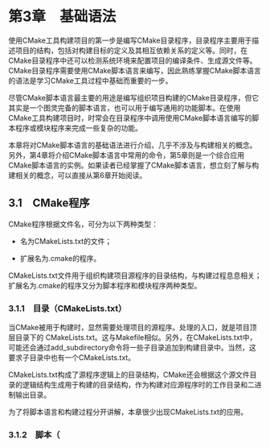 # 第3章　基础语法

使用CMake工具构建项目的第一步是编写CMake目录程序，目录程序主要用于描述项目的结构，包括对构建目标的定义及其相互依赖关系的定义等。同时，在CMake目录程序中还可以检测系统环境来配置项目的编译条件、生成源文件等。CMake目录程序需要使用CMake脚本语言来编写，因此熟练掌握CMake脚本语言的语法是学习CMake工具过程中基础而重要的一步。

尽管CMake脚本语言最主要的用途是编写组织项目构建的CMake目录程序，但它其实是一个图灵完备的脚本语言，也可以用于编写通用的功能脚本。在使用CMake工具构建项目时，时常会在目录程序中调用使用CMake脚本语言编写的脚本程序或模块程序来完成一些复杂的功能。

本章将对CMake脚本语言的基础语法进行介绍，几乎不涉及与构建相关的概念。另外，第4章将介绍CMake脚本语言中常用的命令，第5章则是一个综合应用CMake脚本语言的实例。如果读者已经掌握了CMake脚本语言，想立刻了解与构建相关的概念，可以直接从第6章开始阅读。

## 3.1　CMake程序

CMake程序根据文件名，可分为以下两种类型：

- 名为CMakeLists.txt的文件；

- 扩展名为.cmake的程序。

CMakeLists.txt文件用于组织构建项目源程序的目录结构，与构建过程息息相关；扩展名为.cmake的程序又分为脚本程序和模块程序两种类型。

### 3.1.1　目录（CMakeLists.txt）

当CMake被用于构建时，显然需要处理项目的源程序。处理的入口，就是项目顶层目录下的 CMakeLists.txt。这与Makefile相似。另外，在CMakeLists.txt中，可能还会通过add_subdirectory命令将一些子目录追加到构建目录中。当然，这要求子目录中也有一个CMakeLists.txt。

CMakeLists.txt构成了源程序逻辑上的目录结构，CMake还会根据这个源文件目录的逻辑结构生成用于构建的目录结构，作为构建对应源程序时的工作目录和二进制输出目录。

为了将脚本语言和构建过程分开讲解，本章很少出现CMakeLists.txt的应用。

### 3.1.2　脚本（<script>.cmake）

指定-P参数运行CMake命令行工具可以执行脚本类型的CMake程序。这种CMake程序不会配置生成任何构建系统，因此一些与构建相关的CMake命令是不允许出现在脚本中的。本章内容基本围绕脚本程序展开。

### 3.1.3　模块（<module>.cmake）

CMake的目录程序和脚本程序均可以通过include等命令引用CMake模块程序。CMake提供了很多预制模块供用户使用，多数与环境检测、搜索使用第三方库有关。CMake模块是一种主要的代码复用单元。

## 3.2　注释

CMake程序中的注释有两种形式：单行注释和方括号注释。它们有个共同特点，那就是都需要由`#`开头。

### 3.2.1　单行注释

顾名思义，单行注释（line comment）就是只有一行文本的注释。类似但不同于C语言中由//开头的单行注释，CMake中的单行注释由#开头。

```
# 这是一行注释
message("a" # 这是一行注释
        "b") # 这是一行注释
```

如果#位于引号参数或括号参数之中，或是被\转义，则其引领的文本就不再被当作注释文本。相关概念请参阅3.4节。

### 3.2.2　括号注释

括号注释（bracket comment）常用于多行注释，也可以用于在程序中间插入一段注释，类似C语言中由`/*`和`*/`组成的注释。但CMake的多行注释标记比较特别。先看一个例子：

```
#[[ 这是一个括号注释
它可以由多行文本组成，直到遇到两个终止方括号]]
message("a" #[=[程序中间也可以插入一段注释]=] "b")
```

括号注释依然由#开头，紧接着依次是左方括号[、若干等号=（也可以不加等号）、左方括号[。括号注释的终止标记与起始标记对称，但不含#，即依次由右方括号]、若干等号=、右方括号]构成，其中等号的数量需要与起始标记相同。例如，`#[[`、`#[=[`和`#[===[`都是有效的括号注释的起始标记，对应的终止标记依次为`]]`、`]=]`和`]===]`。在括号注释的起始括号和终止括号之间的内容，就是注释文本。

括号注释其实是“#”与括号参数的组合，括号参数相关内容请参见3.4.5节。

与单行注释一样，在引号参数和括号参数中，或#被转义时，上述形式的代码并不能算作注释文本。

## 3.3　命令调用

CMake程序几乎完全由命令调用构成。之所以说“几乎”，是因为除此之外，也就只剩下注释和空白符了。CMake程序中的if条件分支、for循环等程序结构统一采用命令调用形式。

CMake的命令调用类似于其他编程语言中的函数调用，但语法有些不同。先书写命令名称，其后跟括号括起来的命令参数。CMake的命令名称不区分大小写，一般使用小写，如下所示。

```
message(a b c) # 输出“abc”
```

如果有多个参数，不同于其他编程语言常用逗号分隔参数，在CMake中应当使用空格或换行符等空白符将它们分隔开。像上述实例中调用message时，实际上传递了三个参数，分别是a、b和c。而空格仅用于分隔每一个参数，并不是参数内容，因此最终输出的消息是“abc”，并不包含空格。3.4节将会探索不同类型的命令参数，相信届时读者就会知道该如何输出“a b c”了。

## 3.4　命令参数

命令参数在命令调用的括号中书写。命令参数一共有以下三种类型：

- 引号参数（quoted argument）；

- 非引号参数（unquoted argument）；

- 括号参数（bracket argument）。

### 3.4.1　引号参数

顾名思义，引号参数是用引号包裹在内的参数，而且CMake规定它必须使用双引号。引号参数会作为一个整体传递给命令，引号中间的空白符都会作为这个整体中的一部分。也就是说，引号参数中不仅能够包含空格，还可以包含换行符。因此如下所示的这段程序是合法的。

```
message("CMake
您好！")
```

它会输出：

```
CMake
您好！
```

在引号参数中，代码行末的反斜杠\可以避免参数内容中出现换行。换句话说，反斜杠后的换行符将被忽略。如下所示。

```
message("\
CMake\
您好！\
")
```

这段程序会输出：

```
CMake您好！
```

另外，引号参数还支持变量引用和转义字符，接下来的小节会对此进行详细介绍。

### 3.4.2　非引号参数

非引号参数自然指未被引号包裹的参数。这种参数中不能包含任何空白符，也不能包含圆括号、#符号、双引号和反斜杠，除非经过转义。非引号参数也支持变量引用和转义字符。

非引号参数不总是作为一个整体传递给命令，它有可能被拆分成若干参数传递。实际上，非引号参数在被传递前，会被当作CMake列表来处理，而列表中的每一个元素都会作为一个单独的参数传递给命令。CMake列表会在3.6节详细介绍，这里先对它简单做个不够准确的定义：CMake列表是一种特殊的字符串，由分号分隔各个元素。

非引号参数的实例如下所示。

```
message("x;y;z") # 引号参数
message(x y z) # 多个非引号参数
message(x;y;z) # 非引号参数
```

其结果如下：

```
> cd CMake-Book/src/ch003/命令参数
> cmake -P 非引号参数.cmake
x;y;z
xyz
xyz
```

可见，对于非引号参数x;y;z来说，虽然它在语法上是一个非引号参数，但在实际传递给命令时，由于列表语法的存在，其中的每个元素都会作为独立的参数来传递。因此，第三个message 和第二个message的输出结果完全一样，而第一个message由于接受的是作为整体传递的引号参数，并不会将其内容拆分后输出。

### 3.4.3　变量引用

变量引用（variable reference）类似于很多编程语言提供的字符串插值（string interpolation）语法，可以在参数内容中插入一个变量的值。

CMake变量引用形式为`${变量}`，即在$符号后面使用一对花括号包裹变量名。CMake变量引用可用在引号参数和非引号参数中，CMake会将其替换为对应变量的值。若变量名未定义，CMake 并不会报错，而是将其替换为空字符串。另外，变量引用还支持嵌套的递归引用，如下所示。

```
set(var_a 您好)
set(var_b a)

message(${var_${var_b}})
```

程序中的set命令用于为变量赋值，后面会详细介绍。该程序的输出结果是 “您好”，也就是变量var_a的值。

此处嵌套引用的解析流程如下：首先将内层的`${var_b}`替换为变量`var_b`的值，也就是a；这样整个变量引用就转化为了`${var_a}`，它又会被替换为变量`var_a` 的值，也就是最终要输出的“您好”。

后面还会介绍其他一些变量类型，包括缓存变量和环境变量。对这两种变量的引用需要使用稍微不同的语法：

```
$CACHE{缓存变量}
$ENV{环境变量}
```

其中，缓存变量既可以通过上述特定语法来引用，又可以通过普通变量的引用语法来引用，而环境变量只能通过上述特定语法来引用。不过，当存在同名的普通变量和缓存变量时，普通变量的引用语法会优先匹配到普通变量，无法匹配到缓存变量。

### 3.4.4　转义字符

一个反斜杠和紧跟其后的一个字符构成一个转义字符，它基本分为以下四种情况。

- 如果其后跟随的字符不是字母、数字或分号，转义的结果就是该字符本身。例如，`“\?”`就是`“?”`。

- `“\t”``“\r”`和`“\n”`分别会转义成Tab符、回车符和换行符。

- `“\;”`的转义又分为以下情况。

    - 如果它被用于变量引用或非引号参数中，则转义为分号`“;”`。但在非引号参数，转义后分号不用于分隔列表元素，即其前后相邻文本包括分号本身会作为一个整体。
    - 其他情况，则不进行转义，即反斜杠保留，仍为`\;`。

- 其他情况则是错误的转义。

转义字符实例如下所示。

```
cmake_minimum_required(VERSION 3.20)

set("a?b" "变量a?b")

# \? 转义为 ?
message(${a\?b})
message(今天是几号\?) 

# \n 转义为换行符，\t 转义为制表符，\! 转义为 !
message(回答：\n\t今天是1号\!)

set("a;b" "变量a;b")

# 非引号参数中 \; 转义为 ;，且不分隔变量
message(x;y\;z)
# 引号参数中 \; 不转义
message("x;y\;z")
# 变量引用中 \; 转义为 ;
message("${a\;b}")
```

本例程序中的`cmake_minimum_required`命令与CMake策略相关，详见第10章。为了方便读者理解，这里简单解释一下：由于历史原因，CMake的转义行为在不同版本中会有所不同，需要指定该CMake程序要求的最低版本，以保证CMake能够采取该版本中明确的转义行为，避免CMake版本升级带来的兼容性问题。

本例执行的结果如下：

```
> cd CMake-Book/src/ch003/命令参数
> cmake -P 转义字符.cmake
变量a?b
今天是几号?
回答：
    今天是1号!
xy;z
x;y\;z
变量a;b
```

### 3.4.5　括号参数

与引号参数一样，CMake的括号参数也会作为一个整体传递给命令。括号参数类似`C++11`中的原始字符串字面量（raw string literal），通过自定义的特殊括号将原始文本包括在其中。它不处理文本中的任何特殊字符（包括转义字符）或变量引用语法，直接保留原始文本。

括号参数的语法结构与括号注释十分相近，唯一的区别就是括号参数的起始标记没有#，其具体的语法结构参见3.2.2小节。如下所示是一些实例。

```
message([===[
abc
def
]===])

message([===[abc
def
]===])

message([===[
随便写终止方括号并不会导致文本结束，
因此右边这两个括号]]也会包括在原始文本中。
下一行中最后的括号也是原始文本的一部分，
因为等号的数量与起始括号不匹配。]==]
]===])
```

其运行结果如下：

```
> cd CMake-Book/src/ch003/命令参数
> cmake -P 括号参数.cmake
abc
def
　
abc
def
　
随便写终止方括号并不会导致文本结束，
因此右边这两个括号]]也会包括在原始文本中。
下一行中最后的括号也是原始文本的一部分，
因为等号的数量与起始括号不匹配。]==]
```

如果第一个换行符紧随起始括号之后，则该换行符会被忽略。这主要是为了让第一行内容不必跟随括号参数的起始括号书写，显得更加整齐。例如，上述所示实例程序中前两个message命令中的参数是等价的，但显然第一个写法更为整齐。

## 3.5　变量

同大多数编程语言一样，CMake中的变量也是存储数据的基本单元，但CMake变量有些与众不同：其数据类型总是文本型的，只不过在使用时，文本型的变量可能被一些命令解释成数值、列表等，以实现更加丰富的功能。

#### 变量的分类

尽管CMake变量的数据类型只有一种，但CMake却有三种变量分类。

- 普通变量。大多数变量都是普通变量，它们具有特定的作用域。

- 缓存变量。顾名思义，它就是能够被缓存起来的变量，会被持久化到缓存文件CMakeCache.txt。CMake程序每次被执行时，都会从被持久化的缓存文件中读取缓存变量的值。这可以用于避免每次都执行一些耗时的过程来获得数据。例如，当使用CMake构建项目时，它第一次配置时会检测编译器路径，然后将其作为缓存变量持久化，这样可以避免每次执行都重新进行检测。缓存变量主要用于构建过程，cmake -P执行脚本程序时不会对缓存变量进行修改。缓存变量具有全局作用域。

- 环境变量。即操作系统中的环境变量，因此它对于CMake进程而言具有全局的作用域。

#### 变量的作用域

普通变量会绑定到某个作用域中。作用域分为两种。

- 函数作用域。在用户自定义的函数命令中会有一个独立的作用域。默认情况下，函数内定义的变量只在函数内部或函数中调用的其他函数中可见。

- 目录作用域。对于CMake的目录程序而言，每一个目录层级，都有它的一个作用域。子目录的程序被执行前，会先将父目录作用域中的所有变量复制一份到子目录的作用域中。因此，子目录的程序可以访问但无法修改父目录作用域中的变量。对于CMake脚本程序而言，目录作用域相当于只有一层。

#### 保留标识符

CMake会将以下3种形式的名称作为保留标识符，自定义变量或命令时应当注意避开它们：

- 以`“CMAKE_”`开头的名称（不区分大小写）；

- 以`“_CMAKE_”`开头的名称（不区分大小写）；

- 下画线`“_”`加上CMake中任意一个预定义命令的名称，如`“_message”`。

### 3.5.1　预定义变量

CMake中有很多预定义的普通变量和环境变量，它们一般以`“CMAKE_”`开头，即属于保留标识符。预定义变量往往与系统配置、运行环境、构建行为、编译工具链、编程语言等信息相关。

CMake中的预定义变量全部可以在其官方文档中找到，本书也会陆续涉及很多常用的预定义变量。在此先简单看一些预定义变量的例子。

- `CMAKE_ARGC` 表示CMake脚本程序在被cmake -P命令行调用执行时，命令行传递的参数个数。

- `CMAKE_ARGV0、CMAKE_ARGV1`表示CMake脚本程序在被命令行调用执行时，命令行传递的第一个、第二个参数。如果有更多参数，可以以此类推增加变量名称末尾的数值来获得。

- `CMAKE_COMMAND` 表示CMake命令行程序所在的路径。

- `CMAKE_HOST_SYSTEM_NAME` 表示宿主机操作系统（运行CMake的操作系统）名称。

- `CMAKE_SYSTEM_NAME` 表示CMake构建的目标操作系统名称。默认与宿主机操作系统一致，一般用于交叉编译时，由开发者显式设置。

- `CMAKE_CURRENT_LIST_FILE` 表示当前运行中的CMake程序对应文件的绝对路径。

- `CMAKE_CURRENT_LIST_DIR` 表示当前运行中的CMake程序所在目录的绝对路径。

- MSVC 表示在构建时CMake当前使用的编译器是否为MSVC。

- WIN32表示当前目标操作系统是否为Windows。

- APPLE表示当前目标操作系统是否为苹果操作系统（包括macOS、iOS、tvOS、watchOS等）。

- UNIX表示当前目标操作系统是否为UNIX或类UNIX平台（包括Linux、苹果操作系统及Cygwin平台）。

如下所示是一个预定义变量的例程，用于输出CMake命令行程序的路径，以及宿主机操作系统的名称。

```
message("CMake命令行：${CMAKE_COMMAND}")
message("OS：${CMAKE_HOST_SYSTEM_NAME}")
```

它在Windows操作系统中的执行结果如下：

```
> cd CMake-Book\src\ch003\变量
> cmake -P 预定义变量.cmake
CMake命令行：C:/Program Files/CMake/bin/cmake.exe
OS：Windows
```

### 3.5.2　定义变量

set命令可以用于定义或赋值一个普通变量、缓存变量或环境变量。这里为了严谨，采用“定义或赋值”的说法，因为CMake并不强制要求变量在定义后才能读取。在CMake中，读取未定义变量的值不会产生错误，而是会读取到空字符串，因此“定义”和“赋值”往往不必特别区分。

#### 定义普通变量

```
set(<变量> <值>... [PARENT_SCOPE])
```

定义普通变量非常直接，第一个参数写变量名，紧接着写变量的值即可。变量的值可以由若干参数来提供，这些参数会被分号分隔连接成一个列表的形式，作为最终的变量值。值参数也可以被省略，此时，该变量会从当前作用域中移除，相当于对该变量调用了unset命令。

最后，还可以通过可选参数`PARENT_SCOPE`将变量定义到父级作用域中。对于目录而言，就是将变量定义到父目录作用域中；对于函数而言，就是将变量定义到函数调用者所在的作用域中。如下所示展示了一些实例。

```
function(f)
    set(a "我是修改后的a")
    set(b "我是b")
    set(c "我是c" PARENT_SCOPE)
endfunction()

set(a "我是a")
f()

message("a: ${a}")
message("b: ${b}")
message("c: ${c}")
```

其中涉及一对新命令function和endfunction，它们主要用于演示`PARENT_SCOPE`参数的作用，读者现在只需知道它们用于定义一个函数命令。

那么3个变量的值最终能够成功输出吗？不妨来运行一下。

```
> cd CMake-Book/src/ch003/变量
> cmake -P 定义普通变量.cmake
a: 我是a
b:
c: 我是c
```

显而易见，变量a能够被成功输出，因为它的定义与message命令的调用在同一作用域；然而其值仍然是原始值，而非修改后的值。这是因为函数内部并非修改了外部作用域的变量a，而是创建了一个函数内部作用域的变量a，外部作用域的变量a的值不会被修改。

变量b和c均位于函数内部，与message命令调用处于不同的作用域。因此，只有在定义时指定了`PARENT_SCOPE`参数的变量c才能够在上层调用方的作用域中访问到。

#### 定义缓存变量

```
set(<变量> <值>... CACHE <变量类型> <变量描述> [FORCE])
```

定义缓存变量的命令比定义普通变量的命令多了CACHE和FORCE参数，以及一些与变量相关的元信息——类型和描述。当然，因为缓存变量具有全局的作用域，也就不需要 `PARENT_SCOPE`参数了。这里的“值”也可以是由若干参数组成的列表，与定义普通变量并无分别。

缓存变量一般应用于目录程序中，便于对构建过程的一些配置进行持久化。CMake也提供了一个拥有可视化界面的CMake GUI程序（cmake-gui），可以方便地对缓存变量的值进行设置。

<变量类型>有5种取值，它们在CMake GUI程序中也会对应不同的配置方式，参见下表。其中，STRING类型的缓存变量可以通过缓存变量属性STRINGS枚举一系列可供选择的字符串，此时它在CMake GUI中会以下拉选择框的形式配置，这种用法会在讲解属性时具体介绍。

| 类型参数 | 描述 | CMake GUI中的配置方式 |
| --- | --- | --- |
| BOOL | 布尔型 | 选择框（checkbox） |
| FILEPATH | 文件路径类型 | 打开文件对话框 |
| PATH | 目录路径类型 | 打开目录对话框 |
| STRING | 文本型 | 文本框或下拉选择框 |
| INTERNAL | 内部使用（隐含设置FORCE参数） | 不显示 |

<变量描述>参数用于给出这个缓存变量的详细说明。CMake GUI程序中，当鼠标悬停于变量之上时，就会有一个写着说明文字的提示框显现。

FORCE可选参数用于强制覆盖缓存变量的值。默认情况下，如果缓存变量已经被定义， CMake会忽略后续对该缓存变量的set赋值命令，除非这个set命令中指定了 FORCE参数。换句话说，仅当set命令定义的缓存变量不存在或命令参数中包含FORCE时，set命令才会真正定义缓存变量为指定的值。

布尔型缓存变量还可以使用option命令定义：

```
option(<变量> <变量描述> [<ON|OFF>])
```

option命令的参数形式要简化很多，非常适合定义一些用作开关配置的缓存变量。

缓存变量除了可以通过在程序中使用set命令和option命令定义外，还可以通过直接修改持久化缓存文件CMakeCache.txt的方式来定义或覆盖其值。另外，CMake命令行工具的-D 参数也可以用于定义或覆盖缓存变量的值，而且有以下两种定义形式：

```
-D <变量>:<缓存变量类型>=<值>
-D <变量>=<值>
```

其中，第二种形式省略了类型，书写简单，因此比较常见。CMake会根据程序中set命令中对该缓存变量的定义将其类型信息补全。

当缓存变量是PATH或FILEPATH类型，且通过命令行为定义的变量值是一个相对路径时，set命令会将这个相对路径根据当前目录转换为绝对路径。这样的做法是合理的：如果该缓存变量出现在某些工具的命令行参数中，而这些工具的工作目录并非当前目录，为了避免相对路径带来的歧义，缓存变量中的路径就应该是绝对路径。

另外，在程序之外定义缓存变量的值通常会优先覆盖程序中定义的值（除非程序中指定了FORCE参数）。因此，缓存变量常常作为项目的配置参数，程序中提供预定义值，而用户可以通过命令行参数等方式设置自定义值。这也是为什么CMake还提供了GUI来修改缓存变量。

```
cmake_minimum_required(VERSION 3.20)
project(Notepad)

set(path_to_notepad "" CACHE FILEPATH "Path to notepad.exe")

# 下面的命令将会用记事本打开同一目录中的in.txt
execute_process(COMMAND "cmd" "/c" 
    ${path_to_notepad} ${CMAKE_CURRENT_LIST_DIR}/in.txt)
```

在前面讲解变量引用时提到过，引用缓存变量有一种特殊语法$CACHE{...}。如下所示例程展示了不同的变量引用语法的匹配差异。

```
cmake_minimum_required(VERSION 3.20)
project(MatchOrder)

set(a 缓存变量 CACHE STRING "")
set(a 普通变量)

message("\${a}: ${a}")
message("\$CACHE{a}: $CACHE{a}")
```

运行这个例程需要使用CMake命令行的构建模式。读者如果还不熟悉CMake的构建模式和CMake目录程序，此处可以先大概浏览。其运行过程如下：

```
> cd CMake-Book/src/ch003/变量/缓存变量/匹配
> mkdir build
> cd build
> cmake ..
-- ...
${a}: 普通变量
$CACHE{a}: 缓存变量
-- Configuring done
-- Generating done
-- ...
```

可见，同名的普通变量和缓存变量同时存在时，普通变量引用语法优先匹配普通变量。

#### 定义环境变量

```
set(ENV{<环境变量>} [<值>])
```

环境变量具有全局作用域，不支持使用参数列表来定义值，也没有其他元信息，因此定义环境变量的命令形式是最简单的。另外，通过CMake的set命令定义的环境变量只会影响当前的CMake进程，不会影响到父进程或系统的环境变量配置。

命令中的值参数虽然不能是多个参数构成的列表，但仍然是可选的。如果不填写值参数，CMake 则会将对应环境变量的值清空。

如下所示的例程中，我们首先将PATH环境变量定义为了“path”文本，并在修改前后输出了环境变量的值，后面又通过`execute_process`命令调用另一个CMake脚本程序setenv.cmake。该脚本程序如下所示，它会将PATH环境变量的值清空，同时输出清空前后的值。

回到主程序，`execute_process`会捕获子进程的标准输出，默认不输出到终端中，因此需要借助`OUTPUT_VARIABLE`参数获取捕获的标准输出。如下所示的例程中就将标准输出获取到了out变量中并输出到终端。最后，主程序会再次输出PATH环境变量的值。

```
message("main \$ENV{PATH}: $ENV{PATH}")
set(ENV{PATH} "path")
message("main \$ENV{PATH}: $ENV{PATH}")

execute_process(
    COMMAND ${CMAKE_COMMAND} -P setenv.cmake
    OUTPUT_VARIABLE out
)
message("${out}")

message("main \$ENV{PATH}: $ENV{PATH}")
```

```
message("before setenv \$ENV{PATH}: $ENV{PATH}")
set(ENV{PATH}) # 清空
message("after setenv \$ENV{PATH}: $ENV{PATH}")
```

读者可以猜猜看这里到底会输出什么，谜底就在下面的运行过程中（其中省略号略去了部分环境变量PATH的输出）：

```
> cd CMake-Book/src/ch003/变量/环境变量
> cmake -P main.cmake
main $ENV{PATH}: C:\Program Files\...
main $ENV{PATH}: path
before setenv $ENV{PATH}: path
after setenv $ENV{PATH}:
　
main $ENV{PATH}: path
```

CMake的set命令定义的环境变量仅对当前CMake进程有效，CMake子进程将PATH环境变量的值清空并不影响CMake父进程中的PATH环境变量，因此最终的输出仍是path。

## 3.6　列表

前面在介绍非引号参数时已经见识过了CMake中的列表——用分号隔开的字符串。

#### 定义列表变量

既然列表也是字符串，那么定义列表变量并不会有什么特别的。利用前面介绍的set命令就可以定义列表变量。

首先，可以利用引号参数直接定义一个包含分号的字符串，这就是一个列表。其次，set命令还支持指定多个作为变量值的参数，这样引号参数和非引号参数都可以使用。如下所示的例程中分别定义了三个列表变量，其中后两个列表变量的定义方式其实是等价的，都是通过向set命令传递多个参数来实现的。

```
include(print_list.cmake)

set(a "a;b;c")
set(b a;b;c)
set(c a b c)

print_list(a) # 输出：a | b | c
print_list(b) # 输出：a | b | c
print_list(c) # 输出：a | b | c
```

该程序还通过include命令引用了另一个程序`print_list.cmake`，其中包含一个用于输出列表元素的函数`print_list`，它会将指定列表的每一个元素用空格和竖线分隔开并输出。这里暂不关注其具体实现。

可见，例程中的3种定义方式殊途同归，定义了3个表示相同列表的变量。实际上，以上几种定义方式还可以混合使用：

```
set(a a "b;c") # 等价于 set(a "a;b;c")
```

#### 特殊的分号

列表的每一个元素都是被分号隔开的，但不是每一个分号都用于分隔元素。当分号前面有一个用于转义的反斜杠时，这个分号不会用作分隔符。另外，如果一个分号前面存在未闭合的方括号时，该分号也不会被当作元素的分隔符。例如，`“[;”``“[;]”``“[[];”`中的分号都无法分隔列表元素，而`“[[]];”`中的分号是元素的分隔符，因为它前面所有的方括号都已经被闭合。

为什么要多此一举呢？实际上，方括号在某些场景中有特殊的含义，而且在这些场景中，分号也承担着不同的功能，所以将这种情况区分开来是必需的。这个特殊的场景就是Windows操作系统中的注册表项，如指定`get_filename_component`命令的参数为注册表项：

```
get_filename_component(
    SDK_ROOT_PATH
    "[HKEY_LOCAL_MACHINE\\SOFTWARE\\PACKAGE;Install_Dir]" 
    ABSOLUTE CACHE)
```

这表示注册表项为`[HKEY_LOCAL_MACHINE\SOFTWARE\PACKAGE;Install_Dir]`。分号前为注册表项所在的目录（主键），分号后则是要取值的注册表项（子键）。尽管注册表语法仅在`get_filename_component`、`find_library`、`find_path`、 `find_program`和`find_file`命令中会被解析为对应注册表项的值，但方括号中的分号在任何命令的参数中都不会被当作列表的分隔符。

最后不妨看一些实例熟悉一下这些特殊情况，如下所示。

```
include(print_list.cmake)

set(a "a;b\;c")
set(b "a[;]b;c")
set(c "a[[[;]]]b;c")
set(d "a[;b;c")
set(e "a[];b")

print_list(a) # 输出：a | b;c
print_list(b) # 输出：a[;]b | c
print_list(c) # 输出：a[[[;]]]b | c
print_list(d) # 输出：a[;b;c 
print_list(e) # 输出：a[] | b 
```

逐条分析一下。

对于"a;b\;c"，很明显这里是被转义的分号，因此最终的列表包含两个元素，其中第二个元素中包含一个分号作为其值的一部分。

对于"a[;]b;c"和"a[[[;]]]b;c"，第一个分号都位于方括号内容之中，自然也不会被当作分隔符；而第二个分号都位于已经闭合的方括号之后，所以它是列表的分隔符。因此，最终列表都包含两个元素。

对于"a[;b;c"，由于方括号从未闭合，因此它后面的所有分号都不能被视作列表的分隔符，最终的列表也就只有一个元素，就是这个字符串本身。

对于"a[];b"，唯一的分号位于已闭合的方括号之后，因此是列表的分隔符，最终列表包含两个元素。

## 3.7　控制结构

还记得上文说过CMake中几乎一切都是命令吗？当时就提到if、 for这些结构在CMake中统统都是命令的形式。

CMake的控制结构与我们平常所熟知的控制结构别无二致，可能更接近Basic、Pascal等语言，使用“end”一类的代码来结束一段控制结构，而非使用花括号来标记一段结构。

### 3.7.1　if条件分支

当条件成立或不成立时，程序会分别走向两条不同的分支，因此这样的控制结构称作条件分支结构。 CMake中提供了if条件分支结构，与C语言中的if语句几乎相同。其最简单的形式如下：

```
if(<条件>)
    <命令>...
endif()
```

CMake中的控制结构都是通过命令来组织的，if也不例外，因此需要通过成对的if和endif命令来构造一个条件分支结构。二者之间就是条件成立时会被执行的命令序列。<条件>的语法将在后面详细介绍。当然，CMake的条件分支也支持else结构和elseif结构：

```
if(<条件>)
    <命令>...
elseif(<条件>)
    <命令>...
else()
    <命令>...
endif()
```

其中，else和elseif都是可选的，elseif可以连续存在多个。这与常见的编程语言中的条件分支结构如出一辙：当if中的条件不成立时，会依次判断后面每一个elseif中的条件。如果某个条件成立，就会进入对应的程序块中执行命令，不再进行后续的判断；如果条件均不成立，则会进入最后的else对应的程序块（如果存在）中执行命令。

### 3.7.2　while判断循环

```
while(<条件>)
    <命令>...
endwhile()
```

与其他编程语言中的while循环一样，当条件成立时，while和endwhile 之间的命令会被重复执行，直到条件不成立时终止。这里的“条件”和if中的“条件”具有相同的语法，将在3.8节详细介绍。

### 3.7.3　foreach遍历循环

遍历循环常用于对列表中的元素分别执行一系列相同的命令，它共有四种形式：简单列表遍历、区间遍历、高级列表遍历和打包遍历。

#### 简单列表遍历

```
foreach(<循环变量> <循环项的列表>)
    <命令>...
endforeach()
```

<循环项的列表>是一个CMake列表，列表中的元素由分号或空白符分隔。这个循环体的循环次数就是由<循环项的列表>中元素的个数决定的，<循环变量>会被依次赋值为当前遍历到的列表元素。因此，在循环体内部的命令中，可以通过对<循环变量> 的变量引用依次访问列表中的每一个元素，如下所示。

```
foreach(x A;B;C D E F)
    message("x: ${x}")
endforeach()

message("---")

set(list X;Y;Z)
foreach(x ${list})
    message("x: ${x}")
endforeach()
```

其执行结果如下：

```
> cd CMake-Book/src/ch003/遍历循环
> cmake -P 简单列表遍历.cmake
x: A
x: B
x: C
x: D
x: E
x: F
---
x: X
x: Y
x: Z
```

#### 区间遍历

```
foreach(<循环变量> RANGE [<起始值>] <终止值> [<步进>])
```

区间遍历与C语言中传统的for循环结构很类似，或者说更像Python中的 for ... in range(...)循环结构。<循环变量>会先被赋值为<初始值> ，然后每一次循环都会给其增加<步进>指定的大小；当<循环变量>的值大于 <终止值>时，循环终止，且本次循环体不会被执行。

<起始值>被省略时，默认为0。<步进>被省略时，默认为1。

CMake要求<起始值>、<终止值>和<步进>这三个参数都是非负整数，且 <终止值>必须大于等于<起始值>。也就是说，在CMake中区间遍历的 <循环变量>只能递增。这个要求相对其他编程语言来说较为严格。

如下所示的例程展示了区间遍历的用法。

```
foreach(x RANGE 2 11 2)
    message("x: ${x}")
endforeach()
```

其执行结果如下：

```
> cd CMake-Book/src/ch003/遍历循环
> cmake -P 区间遍历.cmake
x: 2
x: 4
x: 6
x: 8
x: 10
```

#### 高级列表遍历

```
foreach(<循环变量> IN [LISTS [<列表变量名的列表>]] [ITEMS [<循环项的列表>]])
```

“高级列表遍历”是“简单列表遍历”的超集：如果上述循环的参数中省略LISTS部分，仅保留ITEMS部分，那么它与“简单列表遍历”是等价的。即下面两种写法等价：

```
foreach(<循环变量> IN ITEMS <循环项的列表>)
foreach(<循环变量> <循环项的列表>)
```

因此这里不再赘述ITEMS部分的参数写法和用途。回到LISTS 部分中的<列表变量名的列表>。它是一个变量名称列表，也就是说，它的每一个元素都是一个变量名称，由分号和空白符分隔。每一个对应的变量又被视为列表变量，foreach循环结构会依次遍历这些列表变量中的每一个元素。如下所示的例程展示了高级列表遍历的用法。

```
set(a A;B)
set(b C D)
set(c "E F")
set(d G;H I)
set(e "")

foreach(x IN LISTS a b c;d;e ITEMS a b c;d;e)
    message("x: ${x}")
endforeach()
```

其输出结果如下：

```
> cd CMake-Book/src/ch003/遍历循环
> cmake -P 高级列表遍历.cmake
x: A
x: B
x: C
x: D
x: E F
x: G
x: H
x: I
x: a
x: b
x: c
x: d
x: e
```

简言之，LISTS后面跟着的是一个个变量名，代表不同的列表；ITEMS后面跟着的则是一个个列表元素。记住这一点就很容易理解了。

#### 打包遍历

```
foreach(<循环变量>... IN ZIP_LISTS <列表变量名的列表>)
```

打包遍历中的<列表变量名的列表>也是一个变量名称列表。打包遍历会对每一个列表变量同时进行遍历，并把各个列表当次遍历到的元素赋值给不同的循环变量。它类似Python语言中的zip函数。其具体执行规则如下：

- 如果只指定了一个<循环变量>，那么当前遍历到的每一个列表变量的元素会依次赋值给“<循环变量>_<N>”（其中“N”对应列表变量的次序）；

- 如果指定了多个<循环变量>，<循环变量>的个数应当与<列表变量名的列表>中的元素个数一致；

- 遍历循环次数以最长的列表变量元素个数为准。如果<列表变量名的列表>中某个列表变量的元素个数比其他列表少，则遍历到后面时会将其对应元素的值视为空字符串。

如下所示的例程展示了打包遍历的用法。

```
set(a A;B;C)
set(b 0;1;2)
set(c X;Y)

foreach(x IN ZIP_LISTS a;b c)
    message("x_0: ${x_0}, x_1: ${x_1}, x_2: ${x_2}")
endforeach()

foreach(x y z IN ZIP_LISTS a b;c)
    message("x:   ${x}, y:   ${y}, z:   ${z}")
endforeach()

foreach(x y IN ZIP_LISTS a b c) # 报错
endforeach()
```

其执行结果如下：

```
> cd CMake-Book/src/ch003/遍历循环
> cmake -P 打包遍历.cmake
x_0: A, x_1: 0, x_2: X
x_0: B, x_1: 1, x_2: Y
x_0: C, x_1: 2, x_2:
x:   A, y:   0, z:   X
x:   B, y:   1, z:   Y
x:   C, y:   2, z:
CMake Error at 4.打包遍历.cmake:13 (foreach):
  Expected 2 list variables, but given 3
```

前两个打包遍历循环分别体现了两种不同循环变量写法的行为，验证了第一条执行规则；第三个打包遍历循环则因为循环变量个数与列表变量的个数不匹配而报错，验证了第二条执行规则；最后一条执行规则可以通过输出结果中最后的空元素来得到验证。

### 3.7.4　跳出和跳过循环：break和continue

#### 跳出循环

```
while(...)
    ...
    break()
    ...
endwhile()
```

break命令会使循环终止，跳出其所在的最内层循环体。在循环体中，break命令之后的命令都不会再被执行，也不会再次进行条件判断或遍历进入后续循环。该命令同时适用于判断循环结构和遍历循环结构。

#### 跳过本次循环

```
while(...)
    ...
    continue()
    ...
endwhile()
```

continue命令用于“继续”到下次循环，即跳过本次循环的后续命令，直接进入下次循环的开头。当然，如果根据条件或遍历位置判断后不存在下次循环，则循环即结束。与break类似，该命令同样适用于判断循环结构和遍历循环结构。

## 3.8　条件语法

在一般的编程语言中，条件就是表达式，遵照条件表达式（布尔表达式）的语法来写即可。但CMake中几乎一切都是命令，哪有表达式语法呀！条件语法名义上是“语法”，但充其量是命令中的某种特定的参数形式罢了。

### 3.8.1　常量、变量和字符串条件

常量、变量和字符串条件3种条件在形式上完全一致，需要根据上下文及量的值来判断具体是哪一种条件。

#### 常量条件

常量条件仅由一个常量组成，常量分为真值常量（true constant）和假值常量（false constant），如下表所示。在if命令中使用常量条件的形式如下：

```
if(<常量>)
```

| 常量类型 | 常量值 | 条件结果 |
| --- | --- | --- |
| 真值常量 | 1、ON、YES、TRUE、Y，或非零数值（不区分大小写） | 真 |
| 假值常量 | 0、OFF、NO、FALSE、N、IGNORE、空字符串、NOTFOUND，或以-NOTFOUND结尾的字符串（不区分大小写） | 假 |

如果<常量>取值不在上表中提到的常量值范围内，则不认为它是常量，应当将其按照变量或字符串条件处理。

#### 变量和字符串条件

如果条件中仅包含一个字符串，且这个字符串不是真值常量或假值常量，那么它还有可能是一个变量的名称。如果以这个字符串为名的变量确实存在，则它是一个变量条件，否则是一个字符串条件。它们的形式如下：

```
if(<字符串|变量>)
```

- 如果条件中的字符串是一个变量的名称，且这个变量的值不是一个假值常量，那么条件为真。

- 在其他情况下（如指定变量的值为假值常量或变量未定义时），条件为假。

如下所示的例程充分展示了上述各种情形。

```
if(ABC)
else()
    message("ABC不是一个已定义的变量，因此条件为假")
endif()

set(a "XYZ")
set(b "0")
set(c "a-NOTFOUND")

if(a)
    message("a是一个变量，其值非假值常量，因此条件为真")
endif()

if(b)
else()
    message("b是一个变量，其值为假值常量，因此条件为假")
endif()

if(c)
else()
    message("c是一个变量，其值为假值常量，因此条件为假")
endif()
```

另外，这里还有一个有趣的例程，它定义了一个名为on的奇怪变量，如下所示。

```
cmake_minimum_required(VERSION 3.20)

set(on "OFF")

if(on)
    message("ON")
else()
    message("OFF")
endif()

if(${on})
    message("ON")
else()
    message("OFF")
endif()
```

之所以说它奇怪，是因为这个变量名本身是一个真值常量，而其定义的值又是一个假值常量。那么，如果将它放到条件中会发生什么呢？此处揭晓一下答案，但具体的原因留待读者自行分析（读者注：因为它是先判断是不是“常量条件”再判断是不是“变量和字符串条件”）：

```
> cd CMake-Book/src/ch003/条件语法
> cmake -P 奇怪的变量.cmake
ON
OFF
```

### 3.8.2　逻辑运算

条件语法中可以包含与（AND）、或（OR）、非（NOT）三种逻辑运算，参与运算的也是符合条件语法的参数：

```
if(<条件1> AND <条件2>)
if(<条件1> OR <条件2>)
if(NOT <条件>)
```

- AND两侧的条件都为真时，整个条件为真，否则为假。

- OR两侧的条件有一个为真时，整个条件为真，否则为假。

- NOT后面的条件为假时，整个条件为真，否则为假。

如下所示是一些实例。

```
cmake_minimum_required(VERSION 3.20)

if(NOT OFF)
    message("NOT OFF为真")
endif()

if(ON AND YES)
    message("ON AND YES为真")
endif()

if(TRUE AND NOTFOUND)
else()
    message("TRUE AND NOTFOUND为假")
endif()

if(A-NOTFOUND OR YES)
    message("A-NOTFOUND OR YES为真")
endif()
```

### 3.8.3　单参数条件

单参数条件，即根据单个参数进行判断的条件，一般用于存在性判断和类型判断。CMake中支持的单参数条件如下表所示。

| 条件语法 | 条件判断类型 | 描述 |
| --- | --- | --- |
| if(COMMAND <命令名称>) | 命令判断 | 当<命令名称>指代一个可被调用的命令、宏或函数时，条件为真，否则为假 |
| if(POLICY <策略名称>) | 策略判断 | 当<策略名称>指代一个已定义的策略时，条件为真，否则为假 |
| if(TARGET <目标名称>) | 目标判断 | 当<目标名称>指代一个在任意目录用`add_executable`、`add_library`或`add_custom_target`命令创建的目标时，条件为真，否则为假 |
| if(TEST <测试名称>) | 测试判断 | 当<测试名称>指代一个用`add_test`命令创建的测试时，条件为真，否则为假 |
| if(DEFINED <变量名称>) | 变量定义判断 | 当<变量名称>指代一个变量时，条件为真，否则为假 |
| if(CACHE{<缓存变量名称>}) | 缓存变量定义判断 | 当<缓存变量名称>指代一个缓存变量时，条件为真，否则为假 |
| if(ENV{<环境变量名称>}) | 环境变量定义判断 | 当<环境变量名称>指代一个环境变量时，条件为真，否则为假 |
| if(EXISTS <文件或目录路径>) | 文件或目录存在判断 | 当指定的<文件或目录路径>确实存在时，条件为真，否则为假。该条件要求路径为绝对路径。另外，如果路径指向一个符号链接，那么仅当符号链接对应的文件或目录存在时，条件为真 |
| if(IS_DIRECTORY <目录路径>) | 目录判断 | 当指定的<目录路径>确实存在且是一个目录时，条件为真，否则为假。该条件要求路径为绝对路径 |
| if(IS_SYMLINK <文件路径>) | 符号链接判断 | 当指定的<文件路径>确实存在且是一个符号链接时，条件为真，否则为假。该条件要求路径为绝对路径 |
| if(IS_ABSOLUTE <路径>) | 绝对路径判断 | 当指定的<路径>是一个绝对路径时，条件为真，否则为假 |

#### 实例：单参数条件

单参数条件例程如下所示。

```
set(a 1)

if(DEFINED a)
    message("DEFINED a为真")
endif()

if(CACHE{b})
else()
    message("CACHE{b}为假")
endif()

if(COMMAND set)
    message("COMMAND set为真")
endif()

if(EXISTS "${CMAKE_CURRENT_LIST_DIR}/逻辑运算.cmake")
    message("EXISTS \"${CMAKE_CURRENT_LIST_DIR}/逻辑运算.cmake\"为真")
endif()
```

### 3.8.4　双参数条件

双参数条件通过两个参数的取值来决定条件是否为真，一般用于比较关系的判断。

#### 数值比较

下面是一组数值比较双参数条件，从上到下分别用于判断“小于”“大于”“等于”“小于或等于”“大于或等于”这5种比较关系。当关系成立时，条件为真，否则为假：

```
if(<字符串|变量> LESS <字符串|变量>) # 小于
if(<字符串|变量> GREATER <字符串|变量>) # 大于
if(<字符串|变量> EQUAL <字符串|变量>) # 等于
if(<字符串|变量> LESS_EQUAL <字符串|变量>) # 小于或等于
if(<字符串|变量> GREATER_EQUAL <字符串|变量>) # 大于或等于
```

对于<字符串>或<变量>的取值规则，与前面介绍的“变量或字符串条件”中的规则类似：如果它是一个存在的变量名，则取变量的值，否则取字符串本身作为用于比较的值。由于这一组条件仅用于数值比较，取值会被转换为数值类型后再进行比较。

#### 字符串比较

下面一组双参数条件则用于字符串比较，同样也有5种比较关系，只不过比较时会根据字典序决定两个字符串取值的大小：

```
if(<字符串|变量> STRLESS <字符串|变量>) # 小于
if(<字符串|变量> STRGREATER <字符串|变量>) # 大于
if(<字符串|变量> STREQUAL <字符串|变量>) # 等于
if(<字符串|变量> STRLESS_EQUAL <字符串|变量>) # 小于或等于
if(<字符串|变量> STRGREATER_EQUAL <字符串|变量>) # 大于或等于
```

#### 字符串匹配

下面是字符串特有的一个条件语法，可以用于判断字符串是否匹配指定的<正则表达式>，仅当匹配成功时，条件为真，否则为假：

```
if(<字符串|变量> MATCHES <正则表达式>)
```

正则表达式的语法会在4.2.2小节中具体讲解。

#### 版本号比较

下面一组双参数条件很有意思，是用于比较版本号的双参数条件：

```
if(<字符串|变量> VERSION_LESS <字符串|变量>) # 小于
if(<字符串|变量> VERSION_GREATER <字符串|变量>) # 大于
if(<字符串|变量> VERSION_EQUAL <字符串|变量>) # 等于
if(<字符串|变量> VERSION_LESS_EQUAL <字符串|变量>) # 小于或等于
if(<字符串|变量> VERSION_GREATER_EQUAL <字符串|变量>) # 大于或等于
```

版本号的格式如下：

```
主版本号[.次版本号[.补丁版本号[.修订版本号]]]
```

版本号的每一个部分都是一个整数，被省略的部分会被当作0来处理。对于版本号的比较，则是从主版本号开始，依次比较每一部分。

#### 列表元素判断

下面这个条件语法用于判断列表中的元素是否存在。当第二个参数<列表变量>的元素中存在第一个参数的取值时，条件为真，否则为假：

```
if(<字符串|变量> IN_LIST <列表变量>)
```

#### 实例：双参数条件

如下所示的例程展示了一些双参数条件的应用。

```
cmake_minimum_required(VERSION 3.20)

set(a 10)
set(b "abc")
set(list 1;10;100)

if(11 GREATER a)
    message("11 GREATER a为真")
endif()

if(1 LESS 2)
    message("1 LESS 2为真")
endif()

if(b STRLESS "b")
    message("b LESS \"b\"为真")
endif()

if(1.2.3 VERSION_LESS 1.10.1)
    message("1.2.3 LESS 1.10.1为真")
endif()

if(abc MATCHES a..)
    message("abc MATCHES a..为真")
endif()

if(ab MATCHES a..)
else()
    message("ab MATCHES a..为假")
endif()

if(a IN_LIST list)
    message("a IN_LIST list为真")
endif()
```

### 3.8.5　括号和条件优先级

这里给出两个示例来讲解：

```
if(NOT <条件1> AND <条件2> OR <条件3>)
if(NOT ((<条件1>) AND (<条件2> OR <条件3>)))
```

不同的条件语法具有不同的优先级，因此会导致求值顺序的不同，结果的真假也就不同。内层括号中的条件会被优先求值，因此上面两种写法的条件具有完全不同的含义。 CMake中条件语法求值的优先级由高到低依次为：

- 当前最内层括号中的条件；

- 单参数条件；

- 双参数条件；

- 逻辑运算条件NOT；

- 逻辑运算条件AND；

- 逻辑运算条件OR。

再来分析一下上面两个示例中的第一个。由于NOT的优先级高于AND， AND的优先级又高于OR，则第一个条件也就相当于这样的表达：

```
if(((NOT <条件1>) AND <条件2>) OR <条件3>) 
```

如下所示的例程真实反映了这一点。

```
cmake_minimum_required(VERSION 3.20)

if(NOT TRUE AND FALSE OR TRUE)
    message("NOT FALSE AND TRUE OR FALSE为真")
endif()

if(NOT (TRUE AND (FALSE OR TRUE)))
else()
    message("NOT FALSE AND TRUE OR FALSE为假")
endif()
```

### 3.8.6　变量展开

在条件语法中，可以直接通过变量名而不是变量引用语法来访问变量的值，并对其进行条件判断。这是为什么呢？

一般将条件语法中直接访问变量值的这种行为称作变量展开（variable expansion）。它类似于变量引用功能，但仅适用于条件语法中，且与变量引用语法显然不同，需要加以区分。

其实，如果没有变量展开这种特性，统一使用变量引用语法，反而更简洁清晰，还能够避免一些容易产生歧义的情况。但CMake没有选择这样做，或者说，它没有办法选择这样做。因为历史原因，if命令的诞生早于变量引用语法，条件语法中的变量展开特性也随之产生。事到如今，虽然有了变量引用语法，但条件语法也不能轻易做出不兼容的修改了。

判断一个可能未被定义的变量是否为真值时，使用变量展开可能更加方便，直接用if(A)就可以了。如果使用变量引用的语法if(${A})，那么当变量A未被定义或为空值时，CMake反而会认为没有向if传递任何参数而报错。

对于命令而言，在参数中使用的变量引用语法它是完全感知不到的。这是因为变量引用在被求值替换以后才会被作为参数传入命令中。这其实有可能产生一些容易误会的场景，如下所示。

```
cmake_minimum_required(VERSION 3.20)

set(A FALSE)
set(B "A")

if(B)
    message("B为真")
endif()

if(${B})
else()
    message("\${B}为假")
endif()

while(NOT ${B})
    message("NOT \${B}为真")
    break()
endwhile()
```

其执行结果如下：

```
> cd CMake-Book/src/ch003/条件语法
> cmake -P 变量引用的展开.cmake
B为真
${B}为假
NOT ${B}为真
```

解释如下。

- 在第一个if命令中，条件为B。这属于变量条件，变量B的值为A，不是假值常量，因此该条件为真。

- 在第二个if命令中，条件为${B}，这是一个变量引用，会在该参数被真正传递给if命令之前替换为变量B的值。因此，if命令实际上接收到的条件为A。这也是变量条件，变量A的值为FALSE，是假值常量，因此该条件为假。

- 在while命令中同理，变量引用仍然是最先执行的，因此最终while命令接收到的条件为NOT A，由于变量A的值是假值常量，该条件在对其取反后为真。

在条件语法中，凡是涉及<字符串|变量名称>参数形式的地方，只要条件确实是一个变量的名称，都会进行变量展开。

#### 展开的时机

观察如下所示的例程，在第一个if命令的条件中，变量引用将 ${B}替换为了A，而A又会被作为变量展开为NOT A，因此最终条件不成立；但在第二个if命令中，条件竟变为真。

```
cmake_minimum_required(VERSION 3.20)

set(A "NOT A")
set(B "A")

if(${B} STREQUAL "A")
else()
    message("\${B} STREQUAL \"A\"为假")
endif()

if("${B}" STREQUAL "A")
    message("\"\${B}\" STREQUAL \"A\"为真")
endif()
```

二者唯一的区别在于字符串比较的第一个参数是否是引号参数，这说明了什么呢？

事实上，在CMake条件语法中，引号参数和括号参数中的变量都不会被展开。这很实用：有时候我们不得不使用引号参数或括号参数的写法，以避免与某些变量的名称产生歧义，从而做出不正确的比较。就像该例程，如果确实想与字符串A作比较，而不是与名为A的变量值作比较，那么引号参数或括号参数就是必需的了。

另外，变量展开只适用于普通变量，缓存变量和环境变量的值在条件语法中只能通过其特定变量引用语法$CACHE{...}和$ENV{...}来访问。

## 3.9　命令定义

在本节中，读者会了解到两种不同的CMake命令的定义方式，可以根据需要自由选择。

另外，本节还会花相当多的篇幅介绍如何处理调用方传递的命令参数。这是因为CMake对参数的处理相比其他编程语言来说别具一格。毕竟CMake中“一切皆命令”：命令的定义也是通过命令来完成的。也就是说，命令的形式参数，同时也是定义这个命令时传递的实际参数。

### 3.9.1　宏定义

```
macro(<宏名> [<参数1>...])
    <命令>...
endmacro()
```

macro命令可以将其与endmacro命令之间的命令序列定义为一个名为<宏名> 的宏（macro）。宏所包含的命令序列仅在宏被调用时执行，且执行时不会产生额外的作用域。对于宏的行为，有一个更为形象的理解：宏就是把它所包含的命令序列直接复制到它被调用的地方来执行，因此宏本身不会拥有一个作用域，而是与调用上下文共享作用域。

在CMake中，命令的名称不区分大小写，宏作为一种命令，其名称也不例外。不过，建议调用时书写的宏名与定义时的宏名保持一致。另外，CMake中的命令习惯上使用全小写、加下画线的命名法。如下所示是一个包含宏的定义和调用的例程。

```
macro(my_macro a b)
    set(result "参数a: ${a}, 参数b: ${b}")
endmacro()

my_macro(x y)
message("${result}") # 输出：参数a: x, 参数b: y

MY_macro(A;B)
message("${result}") # 输出：参数a: A, 参数b: B

MY_MACRO(你 好)
message("${result}") # 输出：参数a: 你, 参数b: 好
```

由于宏名不区分大小写，例程中的`my_macro`、`MY_macro`和`MY_MACRO`都会调用最开始定义的`my_macro`宏。宏定义中通过set命令定义的result变量，确实在宏之外也能访问到。这证实了宏不会产生作用域这一点。

另外，调用宏时传递的实际参数会依次赋值给宏定义中的形式参数，于是宏内部的命令就可以通过形式参数访问到实际参数的值了。

### 3.9.2　函数定义

```
function(<函数名> [<参数1>...])
    <命令>...
endfunction()
```

function命令将其与endfunction命令之间的命令序列定义为一个名为<函数名> 的函数。函数会产生一个新的作用域，因此函数内部直接使用set命令定义的变量是不能被外部访问的。为了实现这个目的，必须为set命令指定`PARENT_SCOPE`参数，使得变量定义到外部作用域。函数定义的例程如下所示。

```
function(my_func a b)
    set(result "参数a: ${a}, 参数b: ${b}" PARENT_SCOPE)
endfunction()

my_func(x y)
message("${result}") # 输出：参数a: x, 参数b: y

MY_func(A;B)
message("${result}") # 输出：参数a: A, 参数b: B

MY_FUNC(你 好)
message("${result}") # 输出：参数a: 你, 参数b: 好
```

函数也是命令，其名称自然也不区分大小写。

### 3.9.3　参数的访问

#### 引用形式参数

形式参数（formal parameter）就是在宏或函数定义时指定的参数。在宏或函数定义的内部命令序列中，可以通过变量引用的语法引用形式参数的名称，从而获得调用时传递过来的实际参数的值。上面的两个例程中，`${a}`和`${b}`引用了形式参数。

#### 列表或索引访问参数

除了直接引用形式参数外，CMake的宏和函数还都支持使用列表或索引来访问某一个参数：

- `${ARGC}`表示参数的个数；

- `${ARGV}`表示完整的实际参数列表，其元素为用户传递的每一个参数；

- `${ARGN}`表示无对应形式参数的实际参数列表，其元素为从第(N+1)个用户传递的参数开始的每一个参数，N为函数或宏定义中形式参数的个数；

- `${ARGV0}`、`${ARGV1}`、`${ARGV2}`依次表示第1个、第2个、第3个实际参数的值，以此类推。

下面举例演示了上述语法，注意例程中宏和函数的定义中都包含一个形式参数“p”。例程代码如下所示。

```
macro(my_macro p)
    message("ARGC: ${ARGC}")
    message("ARGV: ${ARGV}")
    message("ARGN: ${ARGN}")
    message("ARGV0: ${ARGV0}, ARGV1: ${ARGV1}")
endmacro()

function(my_func p)
    message("ARGC: ${ARGC}")
    message("ARGV: ${ARGV}")
    message("ARGN: ${ARGN}")
    message("ARGV0: ${ARGV0}, ARGV1: ${ARGV1}")
endfunction()

my_macro(x y z)
my_func(x y z)
```

其输出结果如下，注意观察ARGV与ARGN的不同：

```
> cd CMake-Book/src/ch003/命令定义
> cmake -P 03.列表或索引访问参数.cmake
ARGC: 3
ARGV: x;y;z
ARGN: y;z
ARGV0: x, ARGV1: y
ARGC: 3
ARGV: x;y;z
ARGN: y;z
ARGV0: x, ARGV1: y
```

这些访问参数的方法在宏和函数中都适用，因此输出结果一致。

### 3.9.4　参数的设计与解析

在前面几个例程中，引用函数或宏的参数还是非常简单直接的。实际上，设计一个用户友好的命令并不简单。我们往往会陷入思维定势，按照其他编程语言设计函数接口的思路来设计CMake的命令，而这样的设计多半不够友好。

在CMake中，命令的设计有一些约定俗成的规范，而且CMake也提供了一个简单实用的命令 `cmake_parse_arguments`，可以按照这个规范来解析用户传递的命令参数。我们首先来了解一下CMake命令参数的设计规范。

使用其他编程语言时，通常可以借助强大的IDE等工具，在代码导航、智能感知等功能的辅助下，轻松地了解调用的函数在什么位置定义，这个函数需要传递哪些参数，参数的类型和名称……CMake暂时没法提供这么好的“待遇”——不仅仅是因为支持CMake的工具本来就不多也不够强大，还因为CMake的命令参数过于动态和灵活，难以被静态分析。因此，对于命令的使用者来说，常常需要对照说明文档来调用CMake命令。对于程序维护者而言，阅读这样的命令调用也很令人头疼。

#### 参数的设计规范

CMake的命令参数往往由两部分组成：一部分是用户提供的参数值；另一部分则是一些关键字，用于构成参数的结构。这些关键字的名称往往由全大写的字母组成。另外，这些关键字可以分为如下三种类型。

- 开关选项（option）：调用者可以通过指定该参数来启用某个选项。开关选项参数可以理解为一种表示布尔值的参数。

- 单值参数关键字（one-value keyword）：它的后面会且仅会跟随一个参数值，相当于键值映射，一个关键字对应一个实际参数值。

- 多值参数关键字（multi-value keyword）：它的后面可以跟随多个参数值，相当于一个接受列表的参数。这类似其他编程语言中的可变数组型参数。

#### cmake_parse_arguments的通用形式

`cmake_parse_arguments`命令正是用于解析符合这个规范的参数。该命令有两种形式：一种是在函数或宏中均可使用的通用形式，但它无法解析一些包含特殊符号的单值参数；另一种形式则不存在这一缺陷，但只支持在函数中使用。首先来了解一下它的通用形式：

```
cmake_parse_arguments(
    <结果变量前缀名> 
    <开关选项关键字列表> <单值参数关键字列表> <多值参数关键字列表>
    <将被解析的参数>...
)
```

其通用形式既能在函数中使用，又能在宏中使用。它通过指定的三种关键字的列表解析传递给它的<将被解析的参数>，并将每一种关键字对应的参数值存放到一些结果变量中。这些结果变量的名称以<结果变量前缀名>加一个下画线`“_”`作为前缀，后面则是对应关键字的名称。例如，我们定义一个命令`abc_f`，将其参数解析到前缀名为abc的结果变量中，如下所示。

```
function(abc_f)
    cmake_parse_arguments(abc "ENABLE" "VALUE" "" ${ARGN})
    message("abc_ENABLE: ${abc_ENABLE}")
    message("abc_VALUE: ${abc_VALUE}")
endfunction()

abc_f(VALUE a ENABLE)
```

其执行结果如下：

```
> cd CMake-Book/src/ch003/命令定义
> cmake -P 解析结果命令前缀.cmake
abc_ENABLE: TRUE
abc_VALUE: a
```

可见，ENABLE开关选项的实际参数值被存入了结果变量`abc_ENABLE`中， VALUE单值参数的实际参数值存入了结果变量`abc_VALUE`中。

另外需要注意的是，三个<关键字列表>参数是三个代表列表类型的字符串参数。因此，如果有多个关键字属于同一个类型，应当使用分号将它们隔开，并通过引号参数或括号参数来指定它们，如下所示。

```
function(abc_f)
    cmake_parse_arguments(abc "A0;A1" "B0;B1" [=[C0;C1]=] ${ARGN})
    
    # 下面是错误的示范
    # cmake_parse_arguments(abc A0 A1 B0 B1 C0 C1 ${ARGN})
    # cmake_parse_arguments(abc A0;A1 B0;B1 C0;C1 ${ARGN})

    message("A0: ${abc_A0}\nA1: ${abc_A1}")
    message("B0: ${abc_B0}\nB1: ${abc_B1}")
    message("C0: ${abc_C0}\nC1: ${abc_C1}")
endfunction()

abc_f(A0 A1 B0 a B1 b C0 x y C1 c d)
```

其执行结果如下：

```
> cd CMake-Book/src/ch003/命令定义
> cmake -P 解析参数的关键字列表.cmake
A0: TRUE
A1: TRUE
B0: a
B1: b
C0: x;y
C1: c;d
```

但如果使用注释掉的两种错误写法之一替换原先的正确写法，执行结果会变为

```
A0: TRUE
A1:
B0: a;B1;b;C0;x;y;C1;c;d
B1: b
C0: x;y
C1: c;d
```

显然，`cmake_parse_arguments`无从知晓三种关键字的分界，只会将第一个关键字A0作为开关选项关键字列表的唯一元素，将第二个关键字A1作为单值参数关键字列表的唯一元素，而把后面的全部关键字作为多值参数关键字的列表元素。

#### cmake_parse_arguments针对函数优化的形式

由于`cmake_parse_arguments`命令的通用形式存在一些缺陷，它还提供了如下针对函数优化的形式，可以解析包含特殊字符的参数：

```
cmake_parse_arguments(PARSE_ARGV
    <N>
    <结果变量前缀名> 
    <开关选项关键字列表> <单值参数关键字列表> <多值参数关键字列表>
)
```

该命令形式只能在函数中使用，不支持在宏中使用。它直接对每一个函数参数进行解析，因此无须通过列表的形式传递函数参数。`<N>`是一个从0开始的整数，表示从函数的第几个实际参数开始解析参数，换句话说，前N个参数都是不需要关键字、需要调用者直接依次传参的参数。该形式中的其他参数与通用形式中的对应参数含义完全一致。

#### 两个特殊的结果变量

`cmake_parse_arguments`除了将解析的参数存放到对应关键字的结果变量中，还会将一些未能解析的参数、没有提供值的关键字等信息存放到另外两个特殊的结果变量中：

- `<结果变量前缀名>_UNPARSED_ARGUMENTS`存放所有未能解析到某一关键字中的实际参数值；

- `<结果变量前缀名>_KEYWORDS_MISSING_VALUES`存放所有未提供实际参数值的关键字名称。

这两个结果变量存放的值可能有多个，因此均为列表类型。如下所示演示了二者的作用。

```
function(my_copy_func)
    set(options OVERWRITE MOVE)
    set(oneValueArgs DESTINATION)
    set(multiValueArgs PATHS)

    cmake_parse_arguments(
        PARSE_ARGV 0
        my 
        "${options}" "${oneValueArgs}" "${multiValueArgs}"
    )

    message("my_UNPARSED_ARGUMENTS: ${my_UNPARSED_ARGUMENTS}")
    message("my_KEYWORDS_MISSING_VALUES: ${my_KEYWORDS_MISSING_VALUES}")

endfunction()

my_copy_func(COPY "../dir" DESTINATION PATHS)
```

其执行结果如下：

```
> cd CMake-Book/src/ch003/命令定义
> cmake -P 两个特殊的结果变量.cmake
my_UNPARSED_ARGUMENTS: COPY;../dir
my_KEYWORDS_MISSING_VALUES: DESTINATION;PATHS
```

#### 实例：复制文件命令

本例将设计一个用于复制或移动文件的命令：它可以直接将几个路径参数指定的文件复制或移动到另一个路径参数指定的目录中。这个设计需求恰好可以覆盖三种参数类型，参数如下：

- OVERWRITE开关选项，用于确定是否要覆盖已存在的文件；

- MOVE开关选项，用于确定是否要移动文件（默认为复制）；

- DESTINATION单值参数，用于指定复制或移动的目标目录的路径；

- PATHS多值参数，用于指定多个要被复制或移动的文件的路径。

由于我们目前还不了解CMake中的文件操作命令，本例暂不实现它的功能，而是先来定义命令并解析这个命令的参数，如下所示。

```
function(my_copy_func)
    message("ARGN: ${ARGN}")

    set(options OVERWRITE MOVE)
    set(oneValueArgs DESTINATION)
    set(multiValueArgs PATHS)

    cmake_parse_arguments(
        my 
        "${options}" "${oneValueArgs}" "${multiValueArgs}"
        ${ARGN}
    )

    message("OVERWRITE:\t${my_OVERWRITE}")
    message("MOVE:\t\t${my_MOVE}")
    message("DESTINATION:\t${my_DESTINATION}")
    message("PATHS: \t\t${my_PATHS}")
    message("---")
endfunction()

my_copy_func(DESTINATION ".." PATHS "1.txt" "2.txt" OVERWRITE)
my_copy_func(MOVE DESTINATION "../.." PATHS "3.txt" "4.txt")
my_copy_func(DESTINATION "../folder;name" PATHS 1.txt;2.txt)
```

本例中，将第一个参数<结果变量前缀名>设置为my，因此在后面的 message命令中访问参数值时，都是通过前缀为`my_`的变量获取的。

另外，本例将三个关键字列表分别定义为三个变量，在`cmake_parse_arguments`中通过引号参数引用这些变量来指定参数关键字。推荐采用这种方法，这样不必在引号参数中用分号分隔，以免显得拥挤。

最后一个参数是<将被解析的参数>，在这里指定为函数的参数列表${ARGN}，以解析其全部参数。

执行该例程验证一下结果：

```
> cd CMake-Book/src/ch003/命令定义
> cmake -P 解析参数实例.cmake
OVERWRITE:      TRUE
MOVE:           FALSE
DESTINATION:    ..
PATHS:          1.txt;2.txt
---
OVERWRITE:      FALSE
MOVE:           TRUE
DESTINATION:    ../..
PATHS:          3.txt;4.txt
---
OVERWRITE:      FALSE
MOVE:           FALSE
DESTINATION:    ../folder
PATHS:          1.txt;2.txt
---
```

开关选项类型的参数取值为TRUE或FALSE；单值参数的取值则为用户传递的实际参数值；多值参数的取值是一个列表，其元素为用户传递的每一个参数，且顺序保持一致。

不过，在第三次调用的输出结果中，DESTINATION单值参数的值似乎少了一部分，这是为什么？

`cmake_parse_arguments`命令的通用形式通过最后一个参数接受宏或函数的参数列表，从而完成解析。这个机制存在一个缺陷，那就是包含分号的参数值不能被正确解析。这是因为CMake 的列表本质上只是字符串，并不支持列表嵌套。

拿前例中的第三个调用来说，`${ARGN}`的值实际上是

```
DESTINATION;../folder;name;PATHS;1.txt;2.txt  
```

原本应当整体作为一个参数值的`../folder;name`，此时成为了`${ARGN}`中的两个元素 `../folder`和`name`。`cmake_parse_arguments`命令并不知道这一细节，自然只能把它当作两个参数来解析了。由于DESTINATION关键字后面应当仅跟随一个单值参数值，第二个元素name就被忽略了。

然而，不论是在Windows还是Linux操作系统中，分号都是目录或者文件名中允许存在的符号。也就是说，支持解析存在分号的参数值应当是非常合理的需求。使用`cmake_parse_arguments`命令针对函数优化的形式可以解决这个问题，如下所示。

```
function(my_copy_func)
    set(options OVERWRITE MOVE)
    set(oneValueArgs DESTINATION)
    set(multiValueArgs PATHS)

    cmake_parse_arguments(
        PARSE_ARGV 0
        my 
        "${options}" "${oneValueArgs}" "${multiValueArgs}"
    )

    message("OVERWRITE:\t${my_OVERWRITE}")
    message("MOVE:\t\t${my_MOVE}")
    message("DESTINATION:\t${my_DESTINATION}")
    message("PATHS: \t\t${my_PATHS}")
    message("---")
endfunction()

my_copy_func(DESTINATION "../folder;name" PATHS 1.txt;2.txt)
```

其执行结果如下：

```
> cd CMake-Book/src/ch003/命令定义
> cmake -P 仅支持函数的解析形式.cmake
OVERWRITE:      FALSE
MOVE:           FALSE
DESTINATION:    ../folder;name
PATHS:          1.txt;2.txt
---
```

可见DESTINATION单值参数值确实被正确地解析为`../folder;name`了。

### 3.9.5　宏和函数的区别

通过前面的讲解，相信读者已经发现宏和函数的一些区别了。本小节将对这些区别进行总结，并讲解这些区别可能带来的问题。

#### 执行上下文和作用域

宏和函数最明显的区别就是作用域。宏会与调用上下文共享作用域，因此它的执行上下文就是调用上下文。宏相当于将其定义的命令序列直接复制到调用上下文中去执行，这一过程可以称为“宏展开”。

函数拥有独立的作用域，也就会拥有独立的执行上下文。当函数被执行时，控制流会从调用上下文中转移到函数体内部。

CMake提供了一个命令return，可用于结束当前函数、当前CMake目录或文件的执行。如果在宏中调用return，并不只是宏的执行被中断，宏所在的函数、CMake目录或文件也会被中断。因此，在宏中一定要避免使用return等影响父作用域的命令。

#### 定义外部可见的变量

定义变量的区别正是作用域的区别导致的。在宏中，可以直接通过set命令最简单的形式定义宏之外可以访问的变量，而在函数内就必须为set命令指定`PARENT_SCOPE`参数了。

CMake命令没有返回值这一概念，定义外部可见的变量其实是CMake函数“返回值”的形式。 CMake中的return命令并不负责返回值，仅用于结束当前执行上下文。

函数的独立作用域使得与“返回值”无关的非结果变量得以隐藏，提升了封装性，避免了变量名称的全局污染，因此更被推荐使用。一般来说，能用函数时就不要使用宏。

#### 预定义变量

函数体中可以通过访问CMake预定义的变量，获取关于当前执行中的函数的一些信息：

- `CMAKE_CURRENT_FUNCTION`，值为当前函数名称；

- `CMAKE_CURRENT_FUNCTION_LIST_DIR`，值为定义当前函数的CMake程序文件所在的目录；

- `CMAKE_CURRENT_FUNCTION_LIST_FILE`，值为定义当前函数的CMake程序文件的完整路径；

- `CMAKE_CURRENT_FUNCTION_LIST_LINE`，值为当前函数在CMake程序文件中定义时对应的代码行行号。

#### 参数访问

宏和函数均可通过引用形式参数、参数列表或索引等方式来访问实际参数。虽然二者表面上几乎完全一样，但实际上却大有不同。在函数中，包括形式参数、ARGC、ARGV、ARGN等都是真正的CMake变量，且定义在当前函数的作用域内。

但在宏中，由于没有独立的作用域，这些用于访问参数的符号并非真正的变量，否则会污染调用上下文。CMake在展开宏时，会对宏的命令序列进行预处理，对引用这些符号的地方直接进行文本替换。这就带来一些问题：在宏中，不能直接将这些访问参数的符号作为变量条件用于条件语法，也不能利用变量嵌套引用语法访问这些符号。如下所示的例程演示了这两种情况下宏和函数的区别。

```
macro(my_macro p)
    message("-- my_macro --")

    if(p)
        message("p为真")
    endif()

    set(i 1)
    message("ARGV i: ${ARGV${i}}")
endmacro()

function(my_func p)
    message("-- my_func --")

    if(p)
        message("p为真")
    endif()

    set(i 1)
    message("ARGV i: ${ARGV${i}}")
endfunction(my_func)

my_macro(ON x)
my_func(ON x)
```

其执行结果如下：

```
> cd CMake-Book/src/ch003/命令定义
> cmake -P 宏与函数参数的区别.cmake
-- my_macro --
ARGV i:
-- my_func --
p为真
ARGV i: x
```

在调用宏后，程序并不能正确输出用户想要的结果，而函数则没有任何问题。

## 3.10　小结

本章首先介绍了三种CMake程序：目录程序、脚本程序、模块程序。它们分别用于组织项目构建、编写通用脚本逻辑，以及实现代码复用。然后，本章介绍了CMake的基础语法，包括注释、命令调用、命令参数、变量、控制结构、自定义命令等各种语法结构。

掌握语法是编写出正确的CMake程序的前提，这就像学会了怎样去搭积木。但这还不够，总要有最基本的积木单元，才能搭建出精美的作品。第4章将带领大家认识CMake提供的常用命令，这样就可以了解CMake中有哪些五花八门的“积木”可供使用了。

另外，由于本章仍有极少数内容涉及了与构建相关的概念，建议读者在读完第6章后，再回顾一下本章内容。
